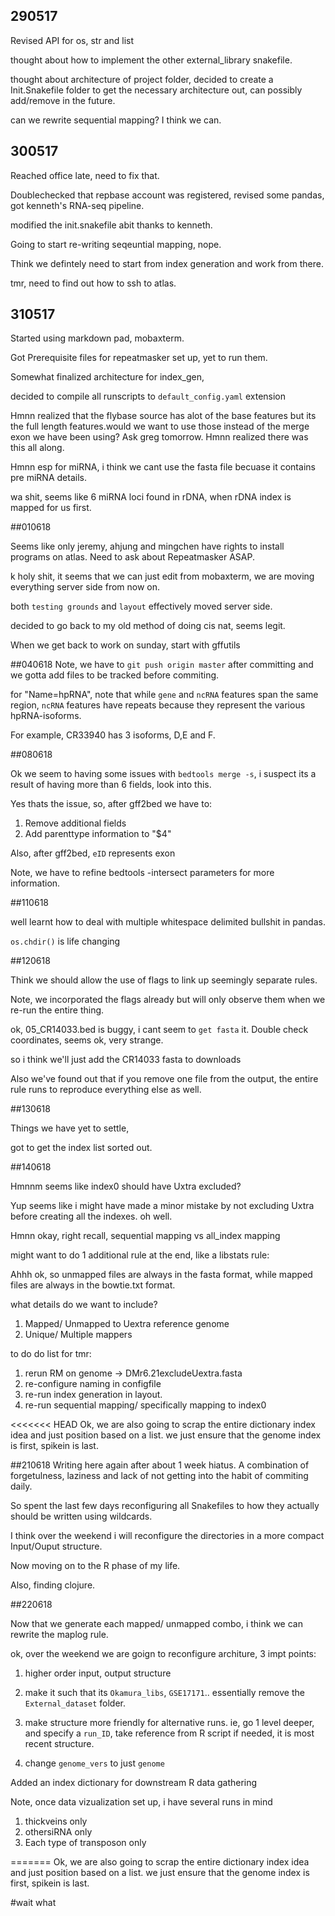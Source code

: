 ## 290517

Revised API for os, str and list 

thought about how to implement the other external_library snakefile.

thought about architecture of project folder, decided to create a Init.Snakefile folder to get the necessary architecture out, can possibly add/remove in the future. 

can we rewrite sequential mapping? I think we can. 


## 300517

Reached office late, need to fix that. 

Doublechecked that repbase account was registered, revised some pandas, got kenneth's RNA-seq pipeline.

modified the init.snakefile abit thanks to kenneth.

Going to start re-writing seqeuntial mapping, nope.

Think we defintely need to start from index generation and work from there. 

tmr, need to find out how to ssh to atlas.


## 310517

Started using markdown pad, mobaxterm.

Got Prerequisite files for repeatmasker set up, yet to run them. 

Somewhat finalized architecture for index_gen,

decided to compile all runscripts to `default_config.yaml` extension 


Hmnn realized that the flybase source has alot of the base features but its the full length features.would we want to use those instead of the merge exon we have been using?
Ask greg tomorrow. Hmnn realized there was this all along.


Hmnn esp for miRNA, i think we cant use the fasta file becuase it contains pre miRNA details. 

wa shit, seems like 6 miRNA loci found in rDNA, when rDNA index is mapped for us first. 



##010618

Seems like only jeremy, ahjung and mingchen have rights to install programs on atlas. Need to ask about Repeatmasker ASAP. 

k holy shit, it seems that we can just edit from mobaxterm, we are moving everything server side from now on. 

both `testing grounds` and `layout` effectively moved server side.  

decided to go back to my old method of doing cis nat, seems legit.  

When we get back to work on sunday, start with gffutils



##040618
Note, we have to `git push origin master` after committing and we gotta add files to be tracked before commiting. 


for "Name=hpRNA", note that while `gene` and `ncRNA` features span the same region, `ncRNA` features have repeats because they represent the various hpRNA-isoforms.  

For example, CR33940 has 3 isoforms, D,E and F. 


 
##080618

Ok we seem to having some issues with `bedtools merge -s`, i suspect its a result of having more than 6 fields, look into this. 

Yes thats the issue, so, after gff2bed we have to:
1) Remove additional fields 
2) Add parenttype information to "$4" 


Also, after gff2bed, `eID` represents exon


Note, we have to refine bedtools -intersect parameters for more information.


##110618

well learnt how to deal with multiple whitespace delimited bullshit in pandas. 


`os.chdir()` is life changing 


##120618

Think we should allow the use of flags to link up seemingly separate rules. 

Note, we incorporated the flags already but will only observe them when we re-run the entire thing.

ok, 05_CR14033.bed is buggy, i cant seem to `get fasta` it. Double check coordinates, seems ok, very strange. 

so i think we'll just add the CR14033 fasta to downloads 

Also we've found out that if you remove one file from the output, the entire rule runs to reproduce everything else as well.  
 


##130618

Things we have yet to settle,

got to get the index list sorted out. 



##140618

Hmnnm seems like index0 should have Uxtra excluded? 

Yup seems like i might have made a minor mistake by not excluding Uxtra before creating all the indexes. oh well. 

Hmnn okay, right recall, sequential mapping vs all_index mapping

might want to do 1 additional rule at the end, like a libstats rule:



Ahhh ok, so unmapped files are always in the fasta format, while mapped files are always in the bowtie.txt format. 



what details do we want to include? 

1) Mapped/ Unmapped to Uextra reference genome 
2) Unique/ Multiple mappers    

to do do list for tmr:

1) rerun RM on genome -> DMr6.21excludeUextra.fasta
2) re-configure naming in configfile
3) re-run index generation in layout.
4) re-run sequential mapping/ specifically mapping to index0


<<<<<<< HEAD
Ok, we are also going to scrap the entire dictionary index idea and just position based on a list. we just ensure that the genome index is first, spikein is last. 



##210618
Writing here again after about 1 week hiatus. A combination of forgetulness, laziness and lack of not getting into the habit of commiting daily.

So spent the last few days reconfiguring all Snakefiles to how they actually should be written using wildcards.

I think over the weekend i will reconfigure the directories in a more compact Input/Ouput structure. 

Now moving on to the R phase of my life. 

Also, finding clojure.


##220618

Now that we generate each mapped/ unmapped combo, i think we can rewrite the maplog rule.


ok, over the weekend we are goign to reconfigure architure, 3 impt points: 

1) higher order input, output structure 

2) make it such that its `Okamura_libs`, `GSE17171`.. essentially remove the `External_dataset` folder.

3) make structure more friendly for alternative runs. 
ie, go 1 level deeper, and specify a `run_ID`, take reference from R script if needed, it is most recent structure.

4) change `genome_vers` to just `genome`


Added an index dictionary for downstream R data gathering

Note, once data vizualization set up, i have several runs in mind
1) thickveins only
2) othersiRNA only
3) Each type of transposon only
 
=======
Ok, we are also going to scrap the entire dictionary index idea and just position based on a list. we just ensure that the genome index is first, spikein is last.



#wait what 
